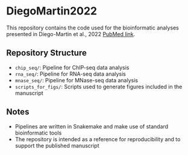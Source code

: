 # DiegoMartin2022

This repository contains the code used for the bioinformatic analyses presented in Diego-Martin et al., 2022 [PubMed link](https://pubmed.ncbi.nlm.nih.gov/36189880/).

## Repository Structure

* `chip_seq/`: Pipeline for ChIP-seq data analysis
* `rna_seq/`: Pipeline for RNA-seq data analysis
* `mnase_seq/`: Pipeline for MNase-seq data analysis
* `scripts_for_figs/`: Scripts used to generate figures included in the manuscript

## Notes

* Pipelines are written in Snakemake and make use of standard bioinformatic tools
* The repository is intended as a reference for reproducibility and to support the published manuscript
